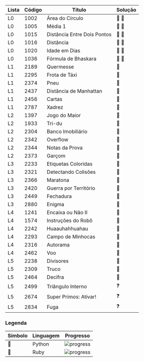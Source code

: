 
**Lista** | **Código** | **Título** | **Solução** |
--- | --- | --- | --- |
L0 | 1002 | Área do Círculo | :snake: :gem:|
L0 | 1005 | Média 1 | :snake: :gem:|
L0 | 1015 | Distância Entre Dois Pontos | :snake: :gem: |
L0 | 1016 | Distância | :snake: :gem: |
L0 | 1020 | Idade em Dias | :snake: :gem: |
L0 | 1036 | Fórmula de Bhaskara | :snake: :gem: |
L1 | 2189 | Quermesse | :snake: |
L1 | 2295 | Frota de Táxi | :snake: |
L1 | 2374 | Pneu | :snake: |
L1 | 2437 | Distância de Manhattan | :snake: |
L1 | 2456 | Cartas | :snake: |
L1 | 2787 | Xadrez | :snake: |
L2 | 1397 | Jogo do Maior | :snake: |
L2 | 1933 | Tri-du | :snake: |
L2 | 2304 | Banco Imobiliário | :snake: |
L2 | 2342 | Overflow | :snake: |
L2 | 2344 | Notas da Prova | :snake: |
L2 | 2373 | Garçom | :snake: |
L3 | 2233 | Etiquetas Coloridas | :snake: |
L3 | 2321 | Detectando Colisões | :snake: |
L3 | 2366 | Maratona | :snake: |
L3 | 2420 | Guerra por Território | :snake: |
L3 | 2449 | Fechadura | :snake: |
L3 | 2880 | Enigma | :snake: |
L4 | 1241 | Encaixa ou Não II | :snake: |
L4 | 1574 | Instruções do Robô | :snake: |
L4 | 2242 | Huaauhahhuahau | :snake: |
L4 | 2293 | Campo de Minhocas | :snake: |
L4 | 2316 | Autorama | :snake: |
L4 | 2462 | Voo | :snake: |
L5 | 2238 | Divisores | :snake: |
L5 | 2309 | Truco | :snake: |
L5 | 2464 | Decifra | :snake: |
L5 | 2499 | Triângulo Interno | :question: |
L5 | 2674 | Super Primos: Ativar! | :question: |
L5 | 2834 | Fuga | :question: |

### Legenda
**Símbolo** | **Linguagem** | **Progresso** |
--- | --- | --- |
:snake: | Python | ![progress](https://progress-bar.dev/33/?scale=36&width=200&suffix=/36) |
:gem: | Ruby | ![progress](https://progress-bar.dev/6/?scale=36&width=200&suffix=/36) |


